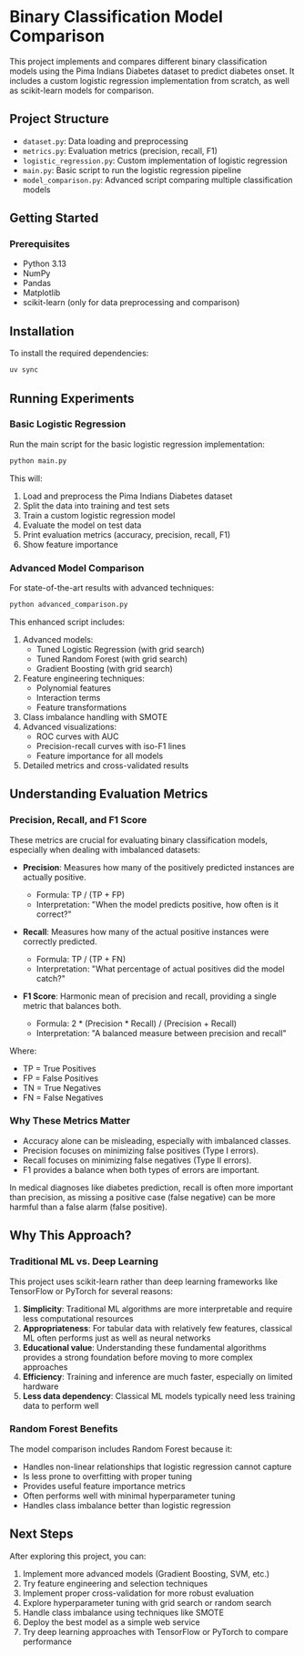 # Binary Classification Model Comparison

This project implements and compares different binary classification models using the Pima Indians Diabetes dataset to predict diabetes onset. It includes a custom logistic regression implementation from scratch, as well as scikit-learn models for comparison.

## Project Structure

- `dataset.py`: Data loading and preprocessing
- `metrics.py`: Evaluation metrics (precision, recall, F1)
- `logistic_regression.py`: Custom implementation of logistic regression 
- `main.py`: Basic script to run the logistic regression pipeline
- `model_comparison.py`: Advanced script comparing multiple classification models

## Getting Started

### Prerequisites

- Python 3.13
- NumPy
- Pandas
- Matplotlib
- scikit-learn (only for data preprocessing and comparison)

## Installation

To install the required dependencies:

```bash
uv sync
```

## Running Experiments

### Basic Logistic Regression

Run the main script for the basic logistic regression implementation:

```bash
python main.py
```

This will:
1. Load and preprocess the Pima Indians Diabetes dataset
2. Split the data into training and test sets
3. Train a custom logistic regression model
4. Evaluate the model on test data
5. Print evaluation metrics (accuracy, precision, recall, F1)
6. Show feature importance

### Advanced Model Comparison

For state-of-the-art results with advanced techniques:

```bash
python advanced_comparison.py
```

This enhanced script includes:
1. Advanced models:
   - Tuned Logistic Regression (with grid search)
   - Tuned Random Forest (with grid search)
   - Gradient Boosting (with grid search)
2. Feature engineering techniques:
   - Polynomial features
   - Interaction terms
   - Feature transformations
3. Class imbalance handling with SMOTE
4. Advanced visualizations:
   - ROC curves with AUC
   - Precision-recall curves with iso-F1 lines
   - Feature importance for all models
5. Detailed metrics and cross-validated results

## Understanding Evaluation Metrics

### Precision, Recall, and F1 Score

These metrics are crucial for evaluating binary classification models, especially when dealing with imbalanced datasets:

- **Precision**: Measures how many of the positively predicted instances are actually positive. 
  - Formula: TP / (TP + FP)
  - Interpretation: "When the model predicts positive, how often is it correct?"

- **Recall**: Measures how many of the actual positive instances were correctly predicted.
  - Formula: TP / (TP + FN)
  - Interpretation: "What percentage of actual positives did the model catch?"

- **F1 Score**: Harmonic mean of precision and recall, providing a single metric that balances both.
  - Formula: 2 * (Precision * Recall) / (Precision + Recall)
  - Interpretation: "A balanced measure between precision and recall"

Where:
- TP = True Positives
- FP = False Positives
- TN = True Negatives
- FN = False Negatives

### Why These Metrics Matter

- Accuracy alone can be misleading, especially with imbalanced classes.
- Precision focuses on minimizing false positives (Type I errors).
- Recall focuses on minimizing false negatives (Type II errors).
- F1 provides a balance when both types of errors are important.

In medical diagnoses like diabetes prediction, recall is often more important than precision, as missing a positive case (false negative) can be more harmful than a false alarm (false positive).

## Why This Approach?

### Traditional ML vs. Deep Learning

This project uses scikit-learn rather than deep learning frameworks like TensorFlow or PyTorch for several reasons:

1. **Simplicity**: Traditional ML algorithms are more interpretable and require less computational resources
2. **Appropriateness**: For tabular data with relatively few features, classical ML often performs just as well as neural networks
3. **Educational value**: Understanding these fundamental algorithms provides a strong foundation before moving to more complex approaches
4. **Efficiency**: Training and inference are much faster, especially on limited hardware
5. **Less data dependency**: Classical ML models typically need less training data to perform well

### Random Forest Benefits

The model comparison includes Random Forest because it:
- Handles non-linear relationships that logistic regression cannot capture
- Is less prone to overfitting with proper tuning
- Provides useful feature importance metrics
- Often performs well with minimal hyperparameter tuning
- Handles class imbalance better than logistic regression

## Next Steps

After exploring this project, you can:

1. Implement more advanced models (Gradient Boosting, SVM, etc.)
2. Try feature engineering and selection techniques
3. Implement proper cross-validation for more robust evaluation
4. Explore hyperparameter tuning with grid search or random search
5. Handle class imbalance using techniques like SMOTE
6. Deploy the best model as a simple web service
7. Try deep learning approaches with TensorFlow or PyTorch to compare performance